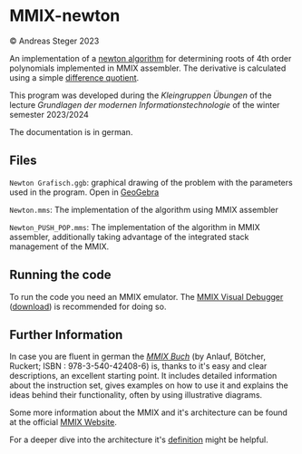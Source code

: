 # MMIX-newton
© Andreas Steger 2023

An implementation of a [newton algorithm](https://en.wikipedia.org/wiki/Newton%27s_method) for determining roots of 4th order polynomials implemented in MMIX assembler. The derivative is calculated using a simple [difference quotient](https://en.wikipedia.org/wiki/Difference_quotient).

This program was developed during the _Kleingruppen Übungen_ of the lecture _Grundlagen der modernen Informationstechnologie_ of the winter semester 2023/2024

The documentation is in german.

## Files
`Newton Grafisch.ggb`: graphical drawing of the problem with the parameters used in the program. Open in [GeoGebra](https://geogebra.org/calculator)

`Newton.mms`: The implementation of the algorithm using MMIX assembler

`Newton_PUSH_POP.mms`: The implementation of the algorithm in MMIX assembler, additionally taking advantage of the integrated stack management of the MMIX.

## Running the code
To run the code you need an MMIX emulator. The [MMIX Visual Debugger](https://www.mmix.cs.hm.edu/mmixvd/help/mmixvd.html) ([download](https://www.mmix.cs.hm.edu/mmixvd/index.html)) is recommended for doing so.

## Further Information
In case you are fluent in german the [_MMIX Buch_](https://link.springer.com/book/10.1007/978-3-642-56233-4) (by Anlauf, Bötcher, Ruckert; ISBN : 978-3-540-42408-6) is, thanks to it's easy and clear descriptions, an excellent starting point. It includes detailed information about the instruction set, gives examples on how to use it and explains the ideas behind their functionality, often by using illustrative diagrams.

Some more information about the MMIX and it's architecture can be found at the official [MMIX Website](https://www.mmix.cs.hm.edu/).

For a deeper dive into the architecture it's [definition](https://www.mmix.cs.hm.edu/doc/fasc1.pdf) might be helpful. 